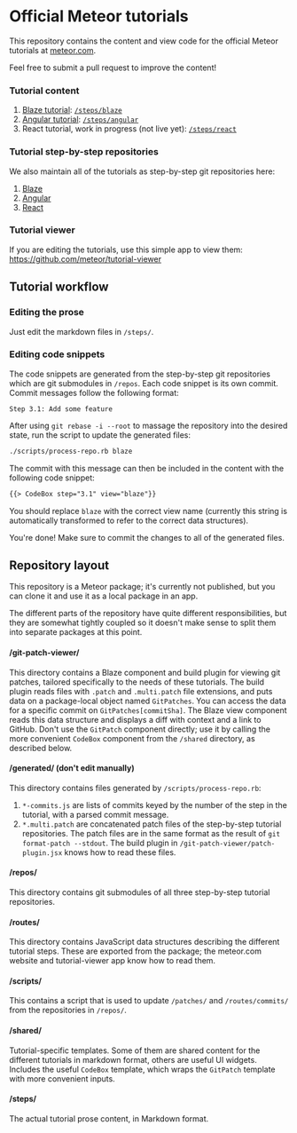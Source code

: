 # Official Meteor tutorials

This repository contains the content and view code for the official Meteor tutorials at [meteor.com](https://www.meteor.com/tutorials/blaze/creating-an-app).

Feel free to submit a pull request to improve the content!

### Tutorial content

1. [Blaze tutorial](https://www.meteor.com/tutorials/blaze/creating-an-app): [`/steps/blaze`](https://github.com/meteor/tutorials/tree/master/steps/blaze)
2. [Angular tutorial](https://www.meteor.com/tutorials/angular/creating-an-app): [`/steps/angular`](https://github.com/meteor/tutorials/tree/master/steps/angular)
3. React tutorial, work in progress (not live yet): [`/steps/react`](https://github.com/meteor/tutorials/tree/master/steps/react)

### Tutorial step-by-step repositories

We also maintain all of the tutorials as step-by-step git repositories here:

1. [Blaze](https://github.com/meteor/simple-todos)
2. [Angular](https://github.com/meteor/simple-todos-angular)
3. [React](https://github.com/meteor/simple-todos-react)

### Tutorial viewer

If you are editing the tutorials, use this simple app to view them: https://github.com/meteor/tutorial-viewer

## Tutorial workflow

### Editing the prose

Just edit the markdown files in `/steps/`.

### Editing code snippets

The code snippets are generated from the step-by-step git repositories which are git submodules in `/repos`. Each code snippet is its own commit. Commit messages follow the following format:

```
Step 3.1: Add some feature
```

After using `git rebase -i --root` to massage the repository into the desired state, run the script to update the generated files:

```sh
./scripts/process-repo.rb blaze
```

The commit with this message can then be included in the content with the following code snippet:

```html
{{> CodeBox step="3.1" view="blaze"}}
```

You should replace `blaze` with the correct view name (currently this string is automatically transformed to refer to the correct data structures).

You're done! Make sure to commit the changes to all of the generated files.

## Repository layout

This repository is a Meteor package; it's currently not published, but you can clone it and use it as a local package in an app.

The different parts of the repository have quite different responsibilities, but they are somewhat tightly coupled so it doesn't make sense to split them into separate packages at this point.

#### /git-patch-viewer/

This directory contains a Blaze component and build plugin for viewing git patches, tailored specifically to the needs of these tutorials. The build plugin reads files with `.patch` and `.multi.patch` file extensions, and puts data on a package-local object named `GitPatches`. You can access the data for a specific commit on `GitPatches[commitSha]`. The Blaze view component reads this data structure and displays a diff with context and a link to GitHub. Don't use the `GitPatch` component directly; use it by calling the more convenient `CodeBox` component from the `/shared` directory, as described below.

#### /generated/ (don't edit manually)

This directory contains files generated by `/scripts/process-repo.rb`:

1. `*-commits.js` are lists of commits keyed by the number of the step in the tutorial, with a parsed commit message.
2. `*.multi.patch` are concatenated patch files of the step-by-step tutorial repositories. The patch files are in the same format as the result of `git format-patch --stdout`. The build plugin in `/git-patch-viewer/patch-plugin.jsx` knows how to read these files.

#### /repos/

This directory contains git submodules of all three step-by-step tutorial repositories.

#### /routes/

This directory contains JavaScript data structures describing the different tutorial steps. These are exported from the package; the meteor.com website and tutorial-viewer app know how to read them.

#### /scripts/

This contains a script that is used to update `/patches/` and `/routes/commits/` from the repositories in `/repos/`.

#### /shared/

Tutorial-specific templates. Some of them are shared content for the different tutorials in markdown format, others are useful UI widgets. Includes the useful `CodeBox` template, which wraps the `GitPatch` template with more convenient inputs.

#### /steps/

The actual tutorial prose content, in Markdown format.
